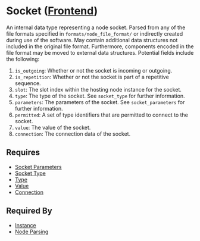 # Socket ([Frontend](../frontend.md))

An internal data type representing a node socket. Parsed from any of the file formats specified in `formats/node_file_format/` or indirectly created during use of the software. May contain additional data structures not included in the original file format. Furthermore, components encoded in the file format may be moved to external data structures. Potential fields include the following:

1. `is_outgoing`: Whether or not the socket is incoming or outgoing.
2. `is_repetition`: Whether or not the socket is part of a repetitive sequence.
3. `slot`: The slot index within the hosting node instance for the socket.
4. `type`: The type of the socket. See `socket_type` for further information.
5. `parameters`: The parameters of the socket. See `socket_parameters` for further information.
6. `permitted`: A set of type identifiers that are permitted to connect to the socket.
7. `value`: The value of the socket.
8. `connection`: The connection data of the socket.

## Requires

- [Socket Parameters](./socket_parameters.md)
- [Socket Type](./socket_type.md)
- [Type](./type.md)
- [Value](./value.md)
- [Connection](./connection.md)

## Required By

- [Instance](./instance.md)
- [Node Parsing](../node_file_format_frontend/parsing/node_parsing_frontend_v1.md)
